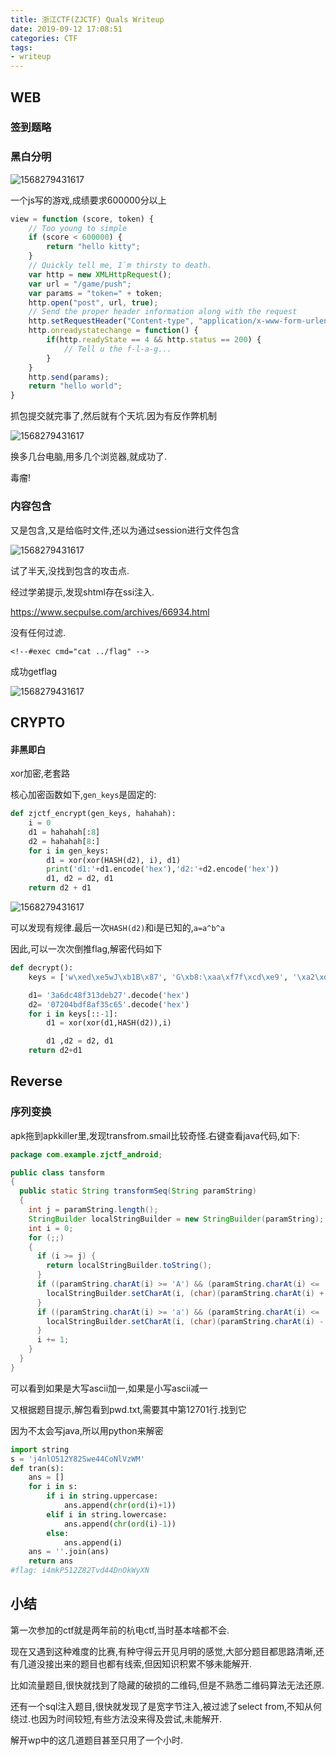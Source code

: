 ```yaml
---
title: 浙江CTF(ZJCTF) Quals Writeup
date: 2019-09-12 17:08:51
categories: CTF
tags: 
- writeup
---
```




## WEB

### 签到题略

### 黑白分明

![1568279431617](1.png)

一个js写的游戏,成绩要求600000分以上

```javascript
view = function (score, token) {
    // Too young to simple
    if (score < 600000) {
        return "hello kitty";
    }
    // Quickly tell me, I`m thirsty to death.
    var http = new XMLHttpRequest();
    var url = "/game/push";
    var params = "token=" + token;
    http.open("post", url, true);
    // Send the proper header information along with the request
    http.setRequestHeader("Content-type", "application/x-www-form-urlencoded");
    http.onreadystatechange = function() {
        if(http.readyState == 4 && http.status == 200) {
            // Tell u the f-l-a-g...
        }
    }
    http.send(params);
    return "hello world";
}
```

抓包提交就完事了,然后就有个天坑.因为有反作弊机制

![1568279431617](2.jpg)

换多几台电脑,用多几个浏览器,就成功了.

毒瘤!

### 内容包含

又是包含,又是给临时文件,还以为通过session进行文件包含

![1568279431617](3.png)

试了半天,没找到包含的攻击点.

经过学弟提示,发现shtml存在ssi注入.

<https://www.secpulse.com/archives/66934.html>

没有任何过滤.

`<!--#exec cmd="cat ../flag" -->`

成功getflag

![1568279431617](4.png)

## CRYPTO

#### 非黑即白

xor加密,老套路

核心加密函数如下,`gen_keys`是固定的:

```python
def zjctf_encrypt(gen_keys, hahahah):
    i = 0
    d1 = hahahah[:8]
    d2 = hahahah[8:]
    for i in gen_keys:
        d1 = xor(xor(HASH(d2), i), d1)
        print('d1:'+d1.encode('hex'),'d2:'+d2.encode('hex'))
        d1, d2 = d2, d1
    return d2 + d1
```

![1568279431617](5.png)

可以发现有规律.最后一次`HASH(d2)`和i是已知的,`a=a^b^a`

因此,可以一次次倒推flag,解密代码如下

```python
def decrypt():
    keys = ['w\xed\xe5wJ\xb1B\x87', 'G\xb8:\xaa\xf7f\xcd\xe9', '\xa2\xdd=\x01\xfe\xba\x12\xdb', 'j[\xdb\x16\xf5\x7ft\xa2', '\xe7x$\xda\xde\xf1\xfd\x05', '\xf3\xf1O\x837\xc0~\xea', '"\xa9\xf7Y\t}R:', 'G\x87\xcb\xa9Z%\xda\xd2', '\xef\x8c\xaa\x95\x16u\xbf6', '\xa8\xe3C\x0b1\xdd\x90\x95', '\xacZ\x10\xdeD\x8c\xa0\x0c', '\x88K\xa8\xd4\x95\xf1|\xec', '\x97\xbe<\xd2F\xc2\xceh', '\xa9\x8b\x88\x03\x83!k\x02', 'c\xd4\xca\xc7\xaa,Tf', 'p\xd1\xbf0\x02E\x0e\x1e']

    d1= '3a6dc48f313deb27'.decode('hex')
    d2= '07204bdf8af35c65'.decode('hex')
    for i in keys[::-1]:
        d1 = xor(xor(d1,HASH(d2)),i)

        d1 ,d2 = d2, d1
    return d2+d1
```

## Reverse

### 序列变换

apk拖到apkkiller里,发现transfrom.smail比较奇怪.右键查看java代码,如下:

```java
package com.example.zjctf_android;

public class tansform
{
  public static String transformSeq(String paramString)
  {
    int j = paramString.length();
    StringBuilder localStringBuilder = new StringBuilder(paramString);
    int i = 0;
    for (;;)
    {
      if (i >= j) {
        return localStringBuilder.toString();
      }
      if ((paramString.charAt(i) >= 'A') && (paramString.charAt(i) <= 'Z')) {
        localStringBuilder.setCharAt(i, (char)(paramString.charAt(i) + '\001'));
      }
      if ((paramString.charAt(i) >= 'a') && (paramString.charAt(i) <= 'z')) {
        localStringBuilder.setCharAt(i, (char)(paramString.charAt(i) - '\001'));
      }
      i += 1;
    }
  }
}

```

可以看到如果是大写ascii加一,如果是小写ascii减一

又根据题目提示,解包看到pwd.txt,需要其中第12701行.找到它

因为不太会写java,所以用python来解密

```python
import string
s = 'j4nlO512Y82Swe44CoNlVzWM'
def tran(s):
    ans = []
    for i in s:
        if i in string.uppercase:
            ans.append(chr(ord(i)+1))
        elif i in string.lowercase:
            ans.append(chr(ord(i)-1))
        else:
            ans.append(i)
    ans = ''.join(ans)
    return ans
#flag: i4mkP512Z82Tvd44DnOkWyXN
```



## 小结

第一次参加的ctf就是两年前的杭电ctf,当时基本啥都不会.

现在又遇到这种难度的比赛,有种守得云开见月明的感觉,大部分题目都思路清晰,还有几道没接出来的题目也都有线索,但因知识积累不够未能解开.

比如流量题目,很快就找到了隐藏的破损的二维码,但是不熟悉二维码算法无法还原.

还有一个sql注入题目,很快就发现了是宽字节注入,被过滤了select from,不知从何绕过.也因为时间较短,有些方法没来得及尝试,未能解开.

解开wp中的这几道题目甚至只用了一个小时.